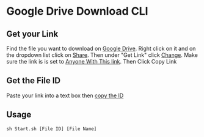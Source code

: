 # Google Drive Download CLI
## Get your Link
Find the file you want to download on [Google Drive](https://drive.google.com/).
Right click on it and on the dropdown list click on [Share](https://pasteboard.co/JTfKhqV.png).
Then under "Get Link" click [Change](https://pasteboard.co/JTfLCeY.png).
Make sure the link is is set to [Anyone With This link](https://pasteboard.co/JTfMXB3.png).
Then Click Copy Link
## Get the File ID
Paste your link into a text box then [copy the ID](https://pasteboard.co/JTfPXac.png)
## Usage
```
sh Start.sh [File ID] [File Name]
```
